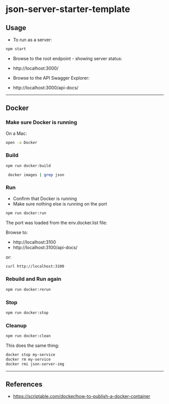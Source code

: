 json-server-starter-template
==

## Usage

* To run as a server:

```js
npm start
```

* Browse to the root endpoint - showing server status:

* http://localhost:3000/

* Browse to the API Swagger Explorer: 

* http://localhost:3000/api-docs/


* * *

## Docker

### Make sure Docker is running

On a Mac:

```sh
open -a Docker
```

### Build

```sh
npm run docker:build
```

```sh
 docker images | grep json
```

### Run 

* Confirm that Docker is running
* Make sure nothing else is running on the port

```sh
npm run docker:run
```

The port was loaded from the env.docker.list file:

Browse to:
* http://localhost:3100
* http://localhost:3100/api-docs/

or:

```sh
curl http://localhost:3100
```

### Rebuild and Run again

```sh
npm run docker:rerun
```

### Stop

```sh
npm run docker:stop
```

### Cleanup

```sh
npm run docker:clean
```

This does the same thing:

```sh
docker stop my-service
docker rm my-service
docker rmi json-server-img
```

* * *

## References

* https://scriptable.com/docker/how-to-publish-a-docker-container 
